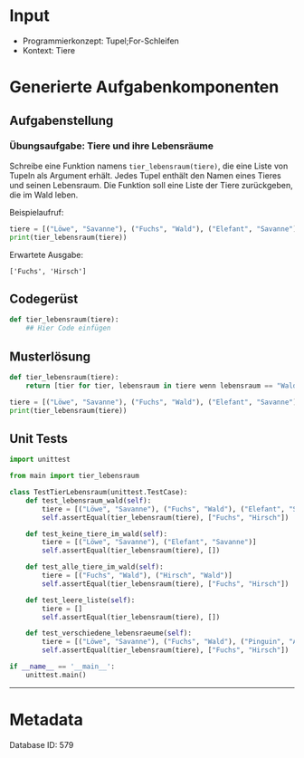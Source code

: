 # Input
- Programmierkonzept: Tupel;For-Schleifen
- Kontext: Tiere

# Generierte Aufgabenkomponenten
## Aufgabenstellung
### Übungsaufgabe: Tiere und ihre Lebensräume

Schreibe eine Funktion namens `tier_lebensraum(tiere)`, die eine Liste von Tupeln als Argument erhält. Jedes Tupel enthält den Namen eines Tieres und seinen Lebensraum. Die Funktion soll eine Liste der Tiere zurückgeben, die im Wald leben.

Beispielaufruf:
```python
tiere = [("Löwe", "Savanne"), ("Fuchs", "Wald"), ("Elefant", "Savanne"), ("Hirsch", "Wald")]
print(tier_lebensraum(tiere))
```

Erwartete Ausgabe:
```
['Fuchs', 'Hirsch']
```

## Codegerüst
```python
def tier_lebensraum(tiere):
    ## Hier Code einfügen
```

## Musterlösung
```python
def tier_lebensraum(tiere):
    return [tier for tier, lebensraum in tiere wenn lebensraum == "Wald"]

tiere = [("Löwe", "Savanne"), ("Fuchs", "Wald"), ("Elefant", "Savanne"), ("Hirsch", "Wald")]
print(tier_lebensraum(tiere))
```

## Unit Tests
```python
import unittest

from main import tier_lebensraum

class TestTierLebensraum(unittest.TestCase):
    def test_lebensraum_wald(self):
        tiere = [("Löwe", "Savanne"), ("Fuchs", "Wald"), ("Elefant", "Savanne"), ("Hirsch", "Wald")]
        self.assertEqual(tier_lebensraum(tiere), ["Fuchs", "Hirsch"])

    def test_keine_tiere_im_wald(self):
        tiere = [("Löwe", "Savanne"), ("Elefant", "Savanne")]
        self.assertEqual(tier_lebensraum(tiere), [])

    def test_alle_tiere_im_wald(self):
        tiere = [("Fuchs", "Wald"), ("Hirsch", "Wald")]
        self.assertEqual(tier_lebensraum(tiere), ["Fuchs", "Hirsch"])

    def test_leere_liste(self):
        tiere = []
        self.assertEqual(tier_lebensraum(tiere), [])

    def test_verschiedene_lebensraeume(self):
        tiere = [("Löwe", "Savanne"), ("Fuchs", "Wald"), ("Pinguin", "Antarktis"), ("Hirsch", "Wald"), ("Känguru", "Australien")]
        self.assertEqual(tier_lebensraum(tiere), ["Fuchs", "Hirsch"])

if __name__ == '__main__':
    unittest.main()
```
___
# Metadata
Database ID: 579
